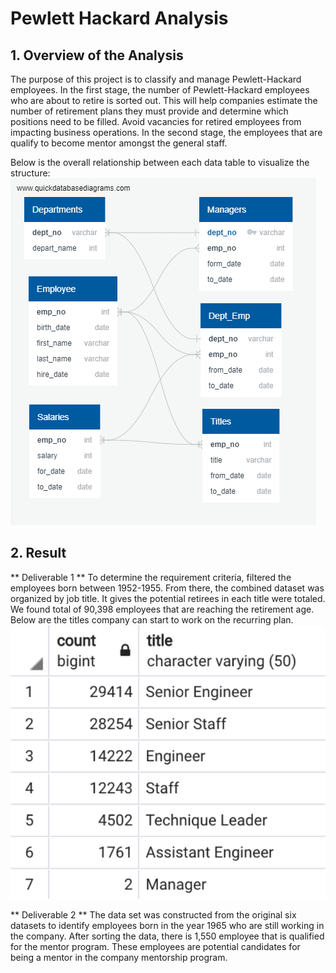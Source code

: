 # Pewlett Hackard Analysis
## 1. Overview of the Analysis
The purpose of this project is to classify and manage Pewlett-Hackard employees. 
In the first stage, the number of Pewlett-Hackard employees who are about to retire is sorted out. 
This will help companies estimate the number of retirement plans they must provide and determine which positions need to be filled. 
Avoid vacancies for retired employees from impacting business operations.
In the second stage, the employees that are qualify to become mentor amongst the general staff.

Below is the overall relationship between each data table to visualize the structure:
![DATA MAP](https://github.com/Sirius0531/Pewlett-Hackard-Analysis/blob/main/EmployeeDB.png)
## 2. Result
** Deliverable 1 **
To determine the requirement criteria, filtered the employees born between 1952-1955. From there, the combined dataset was organized by job title. It gives the potential retirees in each title were totaled. 
We found total of 90,398 employees that are reaching the retirement age. Below are the titles company can start to work on the recurring plan. 
![DATA summary](https://github.com/Sirius0531/Pewlett-Hackard-Analysis/blob/main/Retire.PNG)

** Deliverable 2 **
The data set was constructed from the original six datasets to identify employees born in the year 1965 who are still working in the company. 
After sorting the data, there is 1,550 employee that is qualified for the mentor program. These employees are potential candidates for being a mentor in the company mentorship program.